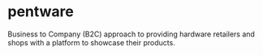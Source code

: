 # pentware
Business to Company (B2C) approach to providing hardware retailers and shops with a platform to showcase their products.
